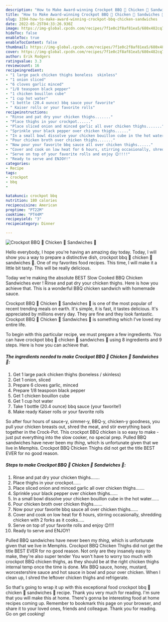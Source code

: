 ```yaml
---
description: "How to Make Award-winning Crockpot BBQ 🍗 Chicken 🐔 Sandwiches 🥪"
title: "How to Make Award-winning Crockpot BBQ 🍗 Chicken 🐔 Sandwiches 🥪"
slug: 3394-how-to-make-award-winning-crockpot-bbq-chicken-sandwiches
date: 2022-05-25T04:33:26.930Z
image: https://img-global.cpcdn.com/recipes/7f1e0c2f8af81ea5/680x482cq70/crockpot-bbq-chicken-sandwiches-recipe-main-photo.jpg
hideToc: false
enableToc: true
enableTocContent: false
thumbnail: https://img-global.cpcdn.com/recipes/7f1e0c2f8af81ea5/680x482cq70/crockpot-bbq-chicken-sandwiches-recipe-main-photo.jpg
cover: https://img-global.cpcdn.com/recipes/7f1e0c2f8af81ea5/680x482cq70/crockpot-bbq-chicken-sandwiches-recipe-main-photo.jpg
author: Erik Rodgers
ratingvalue: 3.3
reviewcount: 16
recipeingredient:
- "1 large pack chicken thighs boneless  skinless"
- "1 onion sliced"
- "6 cloves garlic minced"
- "1/8 teaspoon black pepper"
- "1 chicken bouillon cube"
- "1 cup hot water"
- "1 bottle (20.4 ounce) bbq sauce your favorite"
- " Kaiser rolls or your favorite rolls"
recipeinstructions:
- "Rinse and pat dry your chicken thighs......."
- "Place thighs in your crockpot......"
- "Place sliced onion and minced garlic all over chicken thighs......."
- "Sprinkle your black pepper over chicken thighs......"
- "In a small bowl dissolve your chicken bouillon cube in the hot water......"
- "Pour chicken broth over chicken thighs......."
- "Now pour your favorite bbq sauce all over chicken thighs......"
- "Cover and cook on low heat for 6 hours, stirring occasionally, shredding chicken with 2 forks as it cooks....."
- "Serve on top of your favorite rolls and enjoy 😉!!!!"
- "Ready to serve and ENJOY!"
categories:
- Recipe
tags:
- crockpot
- bbq
- 

katakunci: crockpot bbq  
nutrition: 180 calories
recipecuisine: American
preptime: "PT22M"
cooktime: "PT44M"
recipeyield: "3"
recipecategory: Dinner

---
```



![Crockpot BBQ 🍗 Chicken 🐔 Sandwiches 🥪](https://img-global.cpcdn.com/recipes/7f1e0c2f8af81ea5/680x482cq70/crockpot-bbq-chicken-sandwiches-recipe-main-photo.jpg)

Hello everybody, I hope you're having an amazing day today. Today, I will show you a way to prepare a distinctive dish, crockpot bbq 🍗 chicken 🐔 sandwiches 🥪. One of my favorites food recipes. This time, I will make it a little bit tasty. This will be really delicious.

Today we&#39;re making the absolute BEST Slow Cooked BBQ Chicken Sandwiches ever ! Rinse and pat dry your chicken thighs. Here is how you achieve that. This is a wonderful BBQ chicken sandwich with homemade sauce.

Crockpot BBQ 🍗 Chicken 🐔 Sandwiches 🥪 is one of the most popular of recent trending meals on earth. It's simple, it is fast, it tastes delicious. It's appreciated by millions every day. They are fine and they look fantastic. Crockpot BBQ 🍗 Chicken 🐔 Sandwiches 🥪 is something which I've loved my entire life.


To begin with this particular recipe, we must prepare a few ingredients. You can have crockpot bbq 🍗 chicken 🐔 sandwiches 🥪 using 8 ingredients and 9 steps. Here is how you can achieve that.

<!--inarticleads1-->

##### The ingredients needed to make Crockpot BBQ 🍗 Chicken 🐔 Sandwiches 🥪:

1. Get 1 large pack chicken thighs (boneless / skinless)
1. Get 1 onion, sliced
1. Prepare 6 cloves garlic, minced
1. Prepare 1/8 teaspoon black pepper
1. Get 1 chicken bouillon cube
1. Get 1 cup hot water
1. Take 1 bottle (20.4 ounce) bbq sauce (your favorite!)
1. Make ready  Kaiser rolls or your favorite rolls


So after four hours of sauce-y, simmer-y, BBQ-y, chicken-y goodness, you pull your chicken breasts out, shred the meat, and stir everything back together in the Crock-Pot. This crockpot BBQ chicken is so easy to make - just put everything into the slow cooker, no special prep. Pulled BBQ sandwiches have never been my *thing*, which is unfortunate given that we live in Memphis. Crockpot BBQ Chicken Thighs did not get the title BEST EVER for no good reason. 

<!--inarticleads2-->

##### Steps to make Crockpot BBQ 🍗 Chicken 🐔 Sandwiches 🥪:

1. Rinse and pat dry your chicken thighs.......
1. Place thighs in your crockpot......
1. Place sliced onion and minced garlic all over chicken thighs.......
1. Sprinkle your black pepper over chicken thighs......
1. In a small bowl dissolve your chicken bouillon cube in the hot water......
1. Pour chicken broth over chicken thighs.......
1. Now pour your favorite bbq sauce all over chicken thighs......
1. Cover and cook on low heat for 6 hours, stirring occasionally, shredding chicken with 2 forks as it cooks.....
1. Serve on top of your favorite rolls and enjoy 😉!!!!
1. Ready to serve and ENJOY!

Pulled BBQ sandwiches have never been my *thing*, which is unfortunate given that we live in Memphis. Crockpot BBQ Chicken Thighs did not get the title BEST EVER for no good reason. Not only are they insanely easy to make, they&#39;re also super tender You won&#39;t have to worry too much with crockpot BBQ chicken thighs, as they should be at the right chicken thighs internal temp once the time is done. Mix BBQ sauce, honey, mustard, worcestershire sauce and hot sauce in bowl and pour over chicken. When I clean up, I shred the leftover chicken thighs and refrigerate. 

So that's going to wrap it up with this exceptional food crockpot bbq 🍗 chicken 🐔 sandwiches 🥪 recipe. Thank you very much for reading. I'm sure that you will make this at home. There's gonna be interesting food at home recipes coming up. Remember to bookmark this page on your browser, and share it to your loved ones, friends and colleague. Thank you for reading. Go on get cooking!
